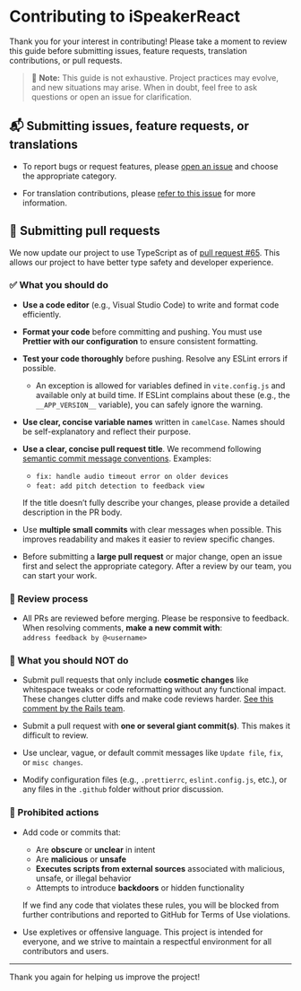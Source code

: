 # Contributing to iSpeakerReact

Thank you for your interest in contributing! Please take a moment to review this guide before submitting issues, feature requests, translation contributions, or pull requests.

> 📝 **Note:** This guide is not exhaustive. Project practices may evolve, and new situations may arise. When in doubt, feel free to ask questions or open an issue for clarification.

## 📬 Submitting issues, feature requests, or translations

- To report bugs or request features, please [open an issue](https://github.com/learnercraft/ispeakerreact/issues/new/choose) and choose the appropriate category.

- For translation contributions, please [refer to this issue](https://github.com/learnercraft/ispeakerreact/issues/18) for more information.

## 🔀 Submitting pull requests

We now update our project to use TypeScript as of [pull request #65](https://github.com/learnercraft/ispeakerreact/pull/65). This allows our project to have better type safety and developer experience.

### ✅ What you should do

- **Use a code editor** (e.g., Visual Studio Code) to write and format code efficiently.

- **Format your code** before committing and pushing. You must use **Prettier with our configuration** to ensure consistent formatting.

- **Test your code thoroughly** before pushing. Resolve any ESLint errors if possible.
  - An exception is allowed for variables defined in `vite.config.js` and available only at build time. If ESLint complains about these (e.g., the `__APP_VERSION__` variable), you can safely ignore the warning.

- **Use clear, concise variable names** written in `camelCase`. Names should be self-explanatory and reflect their purpose.

- **Use a clear, concise pull request title**. We recommend following [semantic commit message conventions](https://gist.github.com/joshbuchea/6f47e86d2510bce28f8e7f42ae84c716). Examples:
  - `fix: handle audio timeout error on older devices`
  - `feat: add pitch detection to feedback view`

  If the title doesn’t fully describe your changes, please provide a detailed description in the PR body.

- Use **multiple small commits** with clear messages when possible. This improves readability and makes it easier to review specific changes.

- Before submitting a **large pull request** or major change, open an issue first and select the appropriate category. After a review by our team, you can start your work.

### 🧪 Review process

- All PRs are reviewed before merging. Please be responsive to feedback.  
  When resolving comments, **make a new commit with**:  
  `address feedback by @<username>`

### 🤔 What you should NOT do

- Submit pull requests that only include **cosmetic changes** like whitespace tweaks or code reformatting without any functional impact.  
  These changes clutter diffs and make code reviews harder. [See this comment by the Rails team](https://github.com/rails/rails/pull/13771#issuecomment-32746700).

- Submit a pull request with **one or several giant commit(s)**. This makes it difficult to review.

- Use unclear, vague, or default commit messages like `Update file`, `fix`, or `misc changes`.

- Modify configuration files (e.g., `.prettierrc`, `eslint.config.js`, etc.), or any files in the `.github` folder without prior discussion.

### 🚫 Prohibited actions

- Add code or commits that:
  - Are **obscure** or **unclear** in intent  
  - Are **malicious** or **unsafe**  
  - **Executes scripts from external sources** associated with malicious, unsafe, or illegal behavior  
  - Attempts to introduce **backdoors** or hidden functionality

  If we find any code that violates these rules, you will be blocked from further contributions and reported to GitHub for Terms of Use violations.

- Use expletives or offensive language. This project is intended for everyone, and we strive to maintain a respectful environment for all contributors and users.

---

Thank you again for helping us improve the project!
